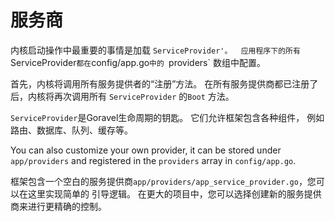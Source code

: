# 服务商

内核启动操作中最重要的事情是加载 `ServiceProvider'。 
应用程序下的所有 `ServiceProvider`都在`config/app.go`中的 `providers\` 数组中配置。

首先，内核将调用所有服务提供者的“注册”方法。 在所有服务提供商都已注册了
后，内核将再次调用所有 `ServiceProvider` 的`Boot` 方法。

`ServiceProvider`是Goravel生命周期的钥匙。 它们允许框架包含各种组件，
例如路由、数据库、队列、缓存等。

You can also customize your own provider, it can be stored under `app/providers` and registered in the `providers` array
in `config/app.go`.

框架包含一个空白的服务提供商`app/providers/app_service_provider.go`，您可以在这里实现简单的
引导逻辑。 在更大的项目中，您可以选择创建新的服务提供商来进行更精确的控制。
